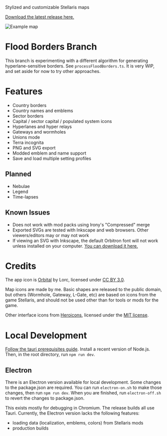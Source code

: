 Stylized and customizable Stellaris maps

[Download the latest release here.](https://github.com/MichaelMakesGames/stellarmaps/releases)

<img src="./examples/default.png" alt="Example map">

# Flood Borders Branch

This branch is experimenting with a different algorithm for generating hyperlane-sensitive borders. See `processFloodBorders.ts`. It is very WIP, and set aside for now to try other approaches.

# Features

- Country borders
- Country names and emblems
- Sector borders
- Capital / sector capital / populated system icons
- Hyperlanes and hyper relays
- Gateways and wormholes
- Unions mode
- Terra incognita
- PNG and SVG export
- Modded emblem and name support
- Save and load multiple setting profiles

## Planned

- Nebulae
- Legend
- Time-lapses

## Known Issues

- Does not work with mod packs using Irony's "Compressed" merge
- Exported SVGs are tested with Inkscape and web browsers. Other viewers/editors may or may not work
- If viewing an SVG with Inkscape, the default Orbitron font will not work unless installed on your computer. [You can download it here.](https://fonts.google.com/specimen/Orbitron)

# Credits

The app icon is [Orbital](https://game-icons.net/1x1/lorc/orbital.html) by Lorc, licensed under [CC BY 3.0](http://creativecommons.org/licenses/by/3.0/).

Map icons are made by me. Basic shapes are released to the public domain, but others (Wormhole, Gateway, L-Gate, etc) are based on icons from the game Stellaris, and should not be used other than for tools or mods for the game.

Other interface icons from [Heroicons](https://heroicons.com), licensed under the [MIT license](https://github.com/tailwindlabs/heroicons/blob/master/LICENSE).

# Local Development

[Follow the tauri prerequisites guide](https://tauri.app/v1/guides/getting-started/prerequisites). Install a recent version of Node.js. Then, in the root directory, run `npm run dev`.

## Electron

There is an Electron version available for local development. Some changes to the package.json are required. You can run `electron-on.sh` to make those changes, then run `npm run dev`. When you are finished, run `electron-off.sh` to revert the changes to package.json.

This exists mostly for debugging in Chromium. The release builds all use Tauri. Currently, the Electron version lacks the following features:

- loading data (localization, emblems, colors) from Stellaris mods
- production builds
